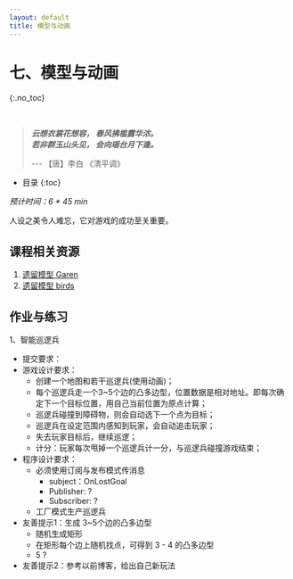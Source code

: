 ```yaml
---
layout: default
title: 模型与动画
---
```


# 七、模型与动画
{:.no_toc}

&nbsp;

> **_云想衣裳花想容， 春风拂槛露华浓。_**  
> **_若非群玉山头见， 会向瑶台月下逢。_**  
>   
> --- 【唐】李白 《清平调》

* 目录
{:toc}

_预计时间：6 * 45 min_

人设之美令人难忘，它对游戏的成功至关重要。

## 课程相关资源

1. [遗留模型 Garen](https://github.com/pmlpml/unity3d-learning/raw/ex-animatior/zips/Garen.zip)
2. [遗留模型 birds](https://github.com/pmlpml/unity3d-learning/raw/ex-animatior/zips/dexsoft-birds.zip)

## 作业与练习

1、智能巡逻兵

* 提交要求：
* 游戏设计要求：
    - 创建一个地图和若干巡逻兵(使用动画)；
    - 每个巡逻兵走一个3~5个边的凸多边型，位置数据是相对地址。即每次确定下一个目标位置，用自己当前位置为原点计算；
    - 巡逻兵碰撞到障碍物，则会自动选下一个点为目标；
    - 巡逻兵在设定范围内感知到玩家，会自动追击玩家；
    - 失去玩家目标后，继续巡逻；
    - 计分：玩家每次甩掉一个巡逻兵计一分，与巡逻兵碰撞游戏结束；
* 程序设计要求：
    - 必须使用订阅与发布模式传消息
        - subject：OnLostGoal
        - Publisher: ?
        - Subscriber: ?
    - 工厂模式生产巡逻兵
* 友善提示1：生成 3~5个边的凸多边型
    - 随机生成矩形
    - 在矩形每个边上随机找点，可得到 3 - 4 的凸多边型
    - 5 ?
* 友善提示2：参考以前博客，给出自己新玩法